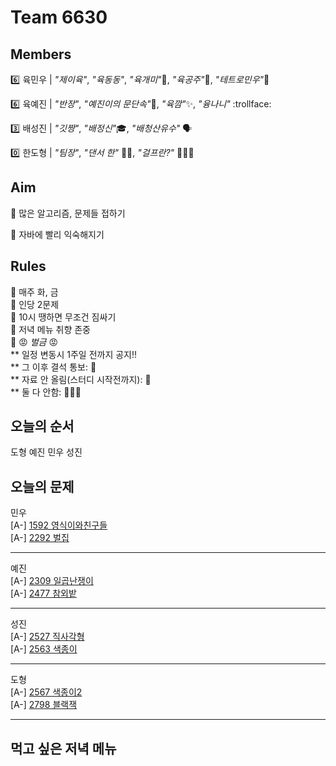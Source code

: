 # Team 6630

## Members
:six:   육민우 | *"제이육"*,  *"육동동"*, *"육개미"*:ant:, *"육공주"*:princess:, *"테트로민우"*:diamond_shape_with_a_dot_inside:

:six:   육예진 | *"반장"*, *"예진이의 문단속"*:door:, *"육깜"*:sparkles:, *"융나니"* :trollface:

:three: 배성진 | *"깃짱"*,  *"배정신"*:mortar_board:, *"배청산유수"* 🗣️

:zero:  한도형 | *"팀장"*, *"댄서 한"* 🕺🏻, *"걸프란?"* 🤷🏻‍♀️

## Aim
:dart: 많은 알고리즘, 문제들 접하기

:dart: 자바에 빨리 익숙해지기

## Rules
:pushpin: 매주 화, 금  
:pushpin: 인당 2문제  
:pushpin: 10시 땡하면 무조건 짐싸기  
:pushpin: 저녁 메뉴 취향 존중  
:pushpin: :rage: *벌금* :rage:  
** 일정 변동시 1주일 전까지 공지!!  
** 그 이후 결석 통보: :money_with_wings:  
** 자료 안 올림(스터디 시작전까지): :money_with_wings:    
** 둘 다 안함: :money_with_wings::money_with_wings::money_with_wings:    

## 오늘의 순서
도형
예진
민우
성진
## 오늘의 문제
민우  
[A-] [1592 영식이와친구들](https://www.acmicpc.net/problem/1592)  
[A-] [2292 벌집](https://www.acmicpc.net/problem/2292)  


___
예진  
[A-] [2309 일곱난쟁이](https://www.acmicpc.net/problem/2309)  
[A-] [2477 참외밭](https://www.acmicpc.net/problem/2477)  


___
성진  
[A-] [2527 직사각형](https://www.acmicpc.net/problem/2527)  
[A-] [2563 색종이](https://www.acmicpc.net/problem/2563)  


___
도형  
[A-] [2567 색종이2](https://www.acmicpc.net/problem/2567)  
[A-] [2798 블랙잭](https://www.acmicpc.net/problem/2798)  


___

## 먹고 싶은 저녁 메뉴

